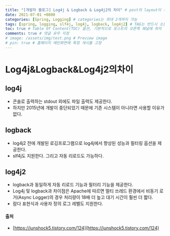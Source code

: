 ```yaml
---
title: "[개발자 블로그] Log4j & Logback & Log4j2의 차이" # post의 layout이 기본적으로 post로 설정되어있어서 Front Matter에 따로 layout변수를 만들어 주지 않아도 됨
date: 2021-07-01 +0800
categories: [Spring, Logging] # categories는 최대 2개까지 가능
tags: [spring, logging, slf4j, log4j, logback, log4j2] # TAG는 반드시 소문자로 이루어져야함, 0~무한개까지 지정 가능
toc: true # Table Of Content(TOC) 옵션, 기본적으로 포스트의 오른쪽 패널에 위치
comments: true # 댓글 유무 지정
# image: /assets/img/test.png # Preview image
# pin: true # 홈페이지 메인화면에 특정 게시물 고정
---
```


# Log4j&Logback&Log4j2의차이
## log4j
- 콘솔로 출력하는 stdout 외에도 파일 출력도 제공한다. 
- 하지만 2015년에 개발이 중단되었기 때문에 기존 시스템이 아니라면 사용할 이유가 없다.

## logback
- log4j2 전에 개발된 로깅프로그램으로 log4j에서 향상된 성능과 필터링 옵션을 제공한다.
- slf4j도 지원한다. 그리고 자동 리로드도 가능하다.

## log4j2
- logback과 동일하게 자동 리로드 기능과 필터리 기능을 제공한다.
- Log4j 및 logback과 차이점은 Apache에 따르면 멀티 쓰레드 환경에서 비동기 로거(Async Logger)의 경우 처리량이 18배 더 높고 대기 시간이 훨씬 더 짧다.
- 람다 표현식과 사용자 정의 로그 레벨도 지원한다.

#### 출처
- [https://junshock5.tistory.com/124](https://junshock5.tistory.com/124)